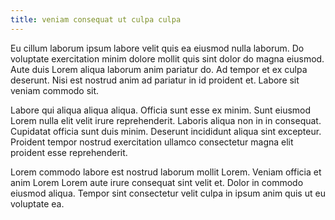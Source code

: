 ```yaml
---
title: veniam consequat ut culpa culpa
---
```


Eu cillum laborum ipsum labore velit quis ea eiusmod nulla laborum. Do voluptate exercitation minim dolore mollit quis sint dolor do magna eiusmod. Aute duis Lorem aliqua laborum anim pariatur do. Ad tempor et ex culpa deserunt. Nisi est nostrud anim ad pariatur in id proident et. Labore sit veniam commodo sit.

Labore qui aliqua aliqua aliqua. Officia sunt esse ex minim. Sunt eiusmod Lorem nulla elit velit irure reprehenderit. Laboris aliqua non in in consequat. Cupidatat officia sunt duis minim. Deserunt incididunt aliqua sint excepteur. Proident tempor nostrud exercitation ullamco consectetur magna elit proident esse reprehenderit.

Lorem commodo labore est nostrud laborum mollit Lorem. Veniam officia et anim Lorem Lorem aute irure consequat sint velit et. Dolor in commodo eiusmod aliqua. Tempor sint consectetur velit culpa in ipsum anim quis ut eu voluptate ea.